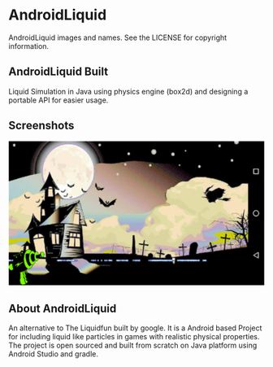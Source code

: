 AndroidLiquid
======

AndroidLiquid images and names. See the LICENSE for copyright information.


AndroidLiquid Built
------------------

Liquid Simulation in Java using physics engine (box2d) and designing a portable API for easier usage.

Screenshots
------------------

![](./screenshots/1.png)

About AndroidLiquid
-------------------

An alternative to The  Liquidfun built by google.
It is a Android  based Project for including liquid like particles in games with realistic physical properties.
The project is open sourced and built from scratch on Java platform using Android Studio and gradle.
